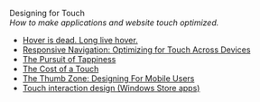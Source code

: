 Designing for Touch  
_How to make applications and website touch optimized._

*   [Hover is dead. Long live hover.](https://medium.com/instacart-design/hover-is-dead-long-live-hover-37a89d3795df#.26ua6m3ux)  
*   [Responsive Navigation: Optimizing for Touch Across Devices](http://www.lukew.com/ff/entry.asp?1649)  
*   [The Pursuit of Tappiness](http://uxmag.com/articles/the-pursuit-of-tappiness)  
*   [The Cost of a Touch](http://uxmag.com/articles/the-cost-of-a-touch)  
*   [The Thumb Zone: Designing For Mobile Users](https://www.smashingmagazine.com/2016/09/the-thumb-zone-designing-for-mobile-users/)  
*   [Touch interaction design (Windows Store apps)](http://msdn.microsoft.com/en-ca/library/windows/apps/hh465415.aspx)  
